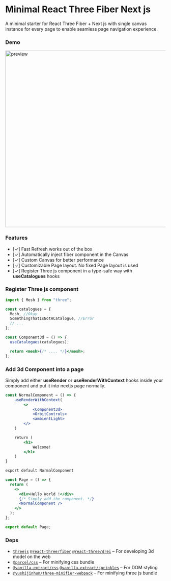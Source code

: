 # Minimal React Three Fiber Next js

A minimal starter for React Three Fiber + Next js with single canvas instance for every page to enable seamless page navigation experience.

### Demo
[<img width="553" alt="preview" src="https://user-images.githubusercontent.com/34530664/165458901-02ef2603-0531-43bf-86fe-a46755b03116.png">](https://nextjs-react-three-fiber.vercel.app/)


### Features

- [&check;] Fast Refresh works out of the box
- [&check;] Automatically inject fiber component in the Canvas
- [&check;] Custom Canvas for better performance
- [&check;] Customizable Page layout. No fixed Page layout is used
- [&check;] Register Three js component in a type-safe way with **useCatalogues** hooks

### Register Three js component

```jsx
import { Mesh } from "three";

const catalogues = {
  Mesh, //Okay
  SomethingThatIsNotACatalogue, //Error
  // ...
};

const Component3d = () => {
  useCatalogues(catalogues);

  return <mesh>{/* .... */}</mesh>;
};
```

### Add 3d Component into a page

Simply add either **useRender** or **useRenderWithContext** hooks inside your component and put it into nextjs page normally.

```jsx
const NormalComponent = () => {
    useRenderWithContext(
        <>
            <Component3d>
            <OrbitControls>
            <ambientLight>
        </>
    )

    return (
        <h1>
            Welcome!
        </h1>
    )
}

export default NormalComponent
```

```jsx
const Page = () => {
  return (
    <>
      <div>Hello World !</div>
      {/* Simply add the component. */}
      <NormalComponent />
    </>
  );
};

export default Page;
```

### Deps

- [`threejs`](https://github.com/mrdoob/three.js/) [`@react-three/fiber`](https://github.com/pmndrs/react-three-fiber) [`@react-three/drei`](https://github.com/pmndrs/drei) &ndash; For developing 3d model on the web
- [`@parcel/css`](https://github.com/parcel-bundler/parcel-css) &ndash; For minifying css bundle
- [`@vanilla-extract/css`](https://github.com/seek-oss/vanilla-extract) [`@vanilla-extract/sprinkles`](https://github.com/seek-oss/vanilla-extract) &ndash; For DOM styling
- [`@yushijinhun/three-minifier-webpack`](https://github.com/yushijinhun/three-minifier) &ndash; For minifying three js bundle
